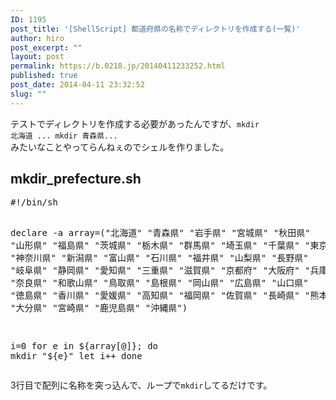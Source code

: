 ```yaml
---
ID: 1195
post_title: '[ShellScript] 都道府県の名称でディレクトリを作成する(一覧)'
author: hiro
post_excerpt: ""
layout: post
permalink: https://b.0218.jp/20140411233252.html
published: true
post_date: 2014-04-11 23:32:52
slug: ""
---
```

テストでディレクトリを作成する必要があったんですが、<code>mkdir 北海道 ...  mkdir 青森県... </code>みたいなことやってらんねぇのでシェルを作りました。
<!--more-->
<h2>mkdir_prefecture.sh</h2>
<pre class="prettyprint linenums lang-shell">#!/bin/sh

declare -a array=("北海道" "青森県" "岩手県" "宮城県" "秋田県" "山形県" "福島県" "茨城県" "栃木県" "群馬県" "埼玉県" "千葉県" "東京都" "神奈川県" "新潟県" "富山県" "石川県" "福井県" "山梨県" "長野県" "岐阜県" "静岡県" "愛知県" "三重県" "滋賀県" "京都府" "大阪府" "兵庫県" "奈良県" "和歌山県" "鳥取県" "島根県" "岡山県" "広島県" "山口県" "徳島県" "香川県" "愛媛県" "高知県" "福岡県" "佐賀県" "長崎県" "熊本県" "大分県" "宮崎県" "鹿児島県" "沖縄県")

i=0
for e in ${array[@]}; do
    mkdir "${e}"
    let i++
done</pre>
3行目で配列に名称を突っ込んで、ループで<code>mkdir</code>してるだけです。